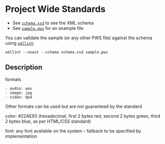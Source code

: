 Project Wide Standards
======================

- See [`schema.xsd`](schema.xsd) to see the XML schema
- See [`sample.pws`](sample.pws) for an example file

You can validate the sample (or any other PWS file) against the schema using [`xmllint`](http://xmlsoft.org/xmllint.html):

	xmllint --noout --schema schema.xsd sample.pws	

Description
-----------

formats

	- audio: wav
	- image: jpg
	- video: mp4

Other formats can be used but are not guaranteed by the standard

color:   #22AE93   (hexadecimal, first 2 bytes red, second 2 bytes green, third 2 bytes blue, as per HTML/CSS standard)

font:	any font available on the system – fallback to be specified by implementation

